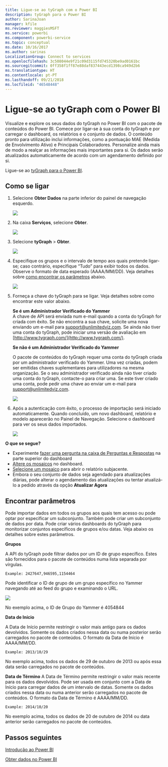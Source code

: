 ```yaml
---
title: Ligue-se ao tyGraph com o Power BI
description: tyGraph para o Power BI
author: SarinaJoan
manager: kfile
ms.reviewer: maggiesMSFT
ms.service: powerbi
ms.component: powerbi-service
ms.topic: conceptual
ms.date: 10/16/2017
ms.author: sarinas
LocalizationGroup: Connect to services
ms.openlocfilehash: 3c508044e9f21c09d3115fd745320be9ad0161bc
ms.sourcegitcommit: 0ff358f1ff87e88daf837443ecd1398ca949d2b6
ms.translationtype: HT
ms.contentlocale: pt-PT
ms.lasthandoff: 09/21/2018
ms.locfileid: "46548448"
---
```

# <a name="connect-to-tygraph--with-power-bi"></a>Ligue-se ao tyGraph com o Power BI
Visualize e explore os seus dados do tyGraph no Power BI com o pacote de conteúdos do Power BI. Comece por ligar-se à sua conta do tyGraph e por carregar o dashboard, os relatórios e o conjunto de dados. O conteúdo pronto para utilização inclui informações, como a pontuação MAE (Medida de Envolvimento Ativo) e Principais Colaboradores. Personalize ainda mais de modo a realçar as informações mais importantes para si.  Os dados serão atualizados automaticamente de acordo com um agendamento definido por si.

Ligue-se ao [tyGraph para o Power BI](https://app.powerbi.com/getdata/services/tygraph).

## <a name="how-to-connect"></a>Como se ligar
1. Selecione **Obter Dados** na parte inferior do painel de navegação esquerdo.
   
   ![](media/service-connect-to-tygraph/getdata.png)
2. Na caixa **Serviços**, selecione **Obter**.
   
   ![](media/service-connect-to-tygraph/services.png)
3. Selecione **tyGraph** \> **Obter**.
   
   ![](media/service-connect-to-tygraph/tygraph.png)
4. Especifique os grupos e o intervalo de tempo aos quais pretende ligar-se; caso contrário, especifique “Tudo” para exibir todos os dados. Observe o formato de data esperado (AAAA/MM/DD). Veja detalhes sobre [como encontrar os parâmetros](#FindingParams) abaixo.
   
   ![](media/service-connect-to-tygraph/parameters.png)
5. Forneça a chave do tyGraph para se ligar. Veja detalhes sobre como encontrar este valor abaixo.
   
    **Se é um Administrador Verificado do Yammer**  
    A chave de API será enviada num e-mail quando a conta do tyGraph for criada com êxito. Se não encontra a sua chave, solicite uma nova enviando um e-mail para support@unlimitedviz.com. Se ainda não tiver uma conta do tyGraph, pode iniciar uma versão de avaliação em [http://www.tygraph.com/](http://www.tygraph.com/). 
   
    **Se não é um Administrador Verificado do Yammer**
   
    O pacote de conteúdos do tyGraph requer uma conta do tyGraph criada por um administrador verificado do Yammer. Uma vez criadas, podem ser emitidas chaves suplementares para utilizadores na mesma organização. Se o seu administrador verificado ainda não tiver criado uma conta do tyGraph, contacte-o para criar uma. Se este tiver criado uma conta, pode pedir uma chave ao enviar um e-mail para <support@unlimitedviz.com>.
   
    ![](media/service-connect-to-tygraph/creds.png)
6. Após a autenticação com êxito, o processo de importação será iniciado automaticamente. Quando concluído, um novo dashboard, relatório e modelo aparecerão no Painel de Navegação. Selecione o dashboard para ver os seus dados importados.
   
    ![](media/service-connect-to-tygraph/dashboard.png)

**O que se segue?**

* Experimente [fazer uma pergunta na caixa de Perguntas e Respostas](consumer/end-user-q-and-a.md) na parte superior do dashboard
* [Altere os mosaicos](service-dashboard-edit-tile.md) no dashboard.
* [Selecione um mosaico](consumer/end-user-tiles.md) para abrir o relatório subjacente.
* Embora o seu conjunto de dados seja agendado para atualizações diárias, pode alterar o agendamento das atualizações ou tentar atualizá-lo a pedido através da opção **Atualizar Agora**

<a name="FindingParams"></a>

## <a name="finding-parameters"></a>Encontrar parâmetros
Pode importar dados em todos os grupos aos quais tem acesso ou pode optar por especificar um subconjunto. Também pode criar um subconjunto de dados por data. Pode criar vários dashboards do tyGraph para monitorizar conjuntos específicos de grupos e/ou datas. Veja abaixo os detalhes sobre estes parâmetros.

**Grupos**

A API do tyGraph pode filtrar dados por um ID de grupo específico. Estes são fornecidos para o pacote de conteúdos numa lista separada por vírgulas. 

    Example: 2427647,946595,1154464


Pode identificar o ID de grupo de um grupo específico no Yammer navegando até ao feed do grupo e examinando o URL.

![](media/service-connect-to-tygraph/yammer.png)

No exemplo acima, o ID de Grupo do Yammer é 4054844

**Data de Início**

A Data de Início permite restringir o valor mais antigo para os dados devolvidos. Somente os dados criados nessa data ou numa posterior serão carregados no pacote de conteúdos. O formato da Data de Início é AAAA/MM/DD. 

    Example: 2013/10/29

No exemplo acima, todos os dados de 29 de outubro de 2013 ou após essa data serão carregados no pacote de conteúdos. 

**Data de Término** A Data de Término permite restringir o valor mais recente para os dados devolvidos. Pode ser usada em conjunto com a Data de Início para carregar dados de um intervalo de datas. Somente os dados criados nessa data ou numa anterior serão carregados no pacote de conteúdos. O formato da Data de Término é AAAA/MM/DD. 

    Example: 2014/10/20

No exemplo acima, todos os dados de 20 de outubro de 2014 ou data anterior serão carregados no pacote de conteúdos. 

## <a name="next-steps"></a>Passos seguintes
[Introdução ao Power BI](service-get-started.md)

[Obter dados no Power BI](service-get-data.md)

